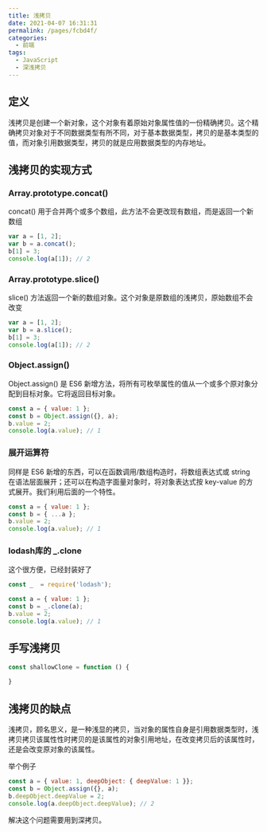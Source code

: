 ```yaml
---
title: 浅拷贝
date: 2021-04-07 16:31:31
permalink: /pages/fcbd4f/
categories:
  - 前端
tags:
  - JavaScript
  - 深浅拷贝
---
```

## 定义
浅拷贝是创建一个新对象，这个对象有着原始对象属性值的一份精确拷贝。这个精确拷贝对象对于不同数据类型有所不同，对于基本数据类型，拷贝的是基本类型的值，而对象引用数据类型，拷贝的就是应用数据类型的内存地址。

## 浅拷贝的实现方式

### Array.prototype.concat()
concat() 用于合并两个或多个数组，此方法不会更改现有数组，而是返回一个新数组
```javascript
var a = [1, 2];
var b = a.concat();
b[1] = 3;
console.log(a[1]); // 2
```
### Array.prototype.slice()
slice() 方法返回一个新的数组对象。这个对象是原数组的浅拷贝，原始数组不会改变
```javascript
var a = [1, 2];
var b = a.slice();
b[1] = 3;
console.log(a[1]); // 2
```
### Object.assign()
Object.assign() 是 ES6 新增方法，将所有可枚举属性的值从一个或多个原对象分配到目标对象。它将返回目标对象。
```javascript
const a = { value: 1 };
const b = Object.assign({}, a);
b.value = 2;
console.log(a.value); // 1
```

### 展开运算符
同样是 ES6 新增的东西，可以在函数调用/数组构造时，将数组表达式或 string 在语法层面展开；还可以在构造字面量对象时，将对象表达式按 key-value 的方式展开。我们利用后面的一个特性。
```javascript
const a = { value: 1 };
const b = { ...a };
b.value = 2;
console.log(a.value); // 1
```

### lodash库的 _.clone
这个很方便，已经封装好了
```javascript
const _  = require('lodash');

const a = { value: 1 };
const b = _.clone(a);
b.value = 2;
console.log(a.value); // 1
```

## 手写浅拷贝
```javascript
const shallowClone = function () {
  
}
```

## 浅拷贝的缺点
浅拷贝，顾名思义，是一种浅显的拷贝，当对象的属性自身是引用数据类型时，浅拷贝拷贝该属性性时拷贝的是该属性的对象引用地址，在改变拷贝后的该属性时，还是会改变原对象的该属性。

举个例子
```javascript
const a = { value: 1, deepObject: { deepValue: 1 }};
const b = Object.assign({}, a);
b.deepObject.deepValue = 2;
console.log(a.deepObject.deepValue); // 2
```

解决这个问题需要用到深拷贝。